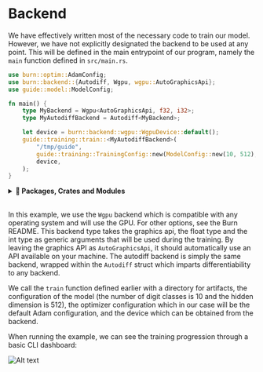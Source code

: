 # Backend

We have effectively written most of the necessary code to train our model. However, we have not
explicitly designated the backend to be used at any point. This will be defined in the main
entrypoint of our program, namely the `main` function defined in `src/main.rs`.

```rust , ignore
use burn::optim::AdamConfig;
use burn::backend::{Autodiff, Wgpu, wgpu::AutoGraphicsApi};
use guide::model::ModelConfig;

fn main() {
    type MyBackend = Wgpu<AutoGraphicsApi, f32, i32>;
    type MyAutodiffBackend = Autodiff<MyBackend>;

    let device = burn::backend::wgpu::WgpuDevice::default();
    guide::training::train::<MyAutodiffBackend>(
        "/tmp/guide",
        guide::training::TrainingConfig::new(ModelConfig::new(10, 512), AdamConfig::new()),
        device,
    );
}
```

<details>
<summary><strong>🦀 Packages, Crates and Modules</strong></summary>

You might be wondering why we use the `guide` prefix to bring the different modules we just
implemented into scope. Instead of including the code in the current guide in a single file, we
separated it into different files which group related code into _modules_. The `guide` is simply the
name we gave to our _crate_, which contains the different files. Below is a brief explanation of the
different parts of the Rust module system.

A **package** is a bundle of one or more crates that provides a set of functionality. A package
contains a `Cargo.toml` file that describes how to build those crates. Burn is a package.

A **crate** is a compilation unit in Rust. It could be a single file, but it is often easier to
split up crates into multiple _modules_ and possibly multiple files. A crate can come in one of two
forms: a binary crate or a library crate. When compiling a crate, the compiler first looks in the
crate root file (usually `src/lib.rs` for a library crate or `src/main.rs` for a binary crate). Any
module declared in the crate root file will be inserted in the crate for compilation. For this demo
example, we will define a library crate where all the individual modules (model, data, training,
etc.) are listed inside `src/lib.rs` as follows:

```
pub mod data;
pub mod inference;
pub mod model;
pub mod training;
```

A **module** lets us organize code within a crate for readability and easy reuse. Modules also allow
us to control the _privacy_ of items. The `pub` keyword used above, for example, is employed to make
a module publicly available inside the crate.

The entry point of our program is the `main` function, defined in the `examples/guide.rs` file. The
file structure for this example is illustrated below:

```
guide
├── Cargo.toml
├── examples
│   └── guide.rs
└── src
    ├── data.rs
    ├── inference.rs
    ├── lib.rs
    ├── model.rs
    └── training.rs
```

The source for this guide can be found in our
[GitHub repository](https://github.com/tracel-ai/burn/tree/main/examples/guide) which can be used to
run this basic workflow example end-to-end.\

</details><br>

In this example, we use the `Wgpu` backend which is compatible with any operating system and will
use the GPU. For other options, see the Burn README. This backend type takes the graphics api, the
float type and the int type as generic arguments that will be used during the training. By leaving
the graphics API as `AutoGraphicsApi`, it should automatically use an API available on your machine.
The autodiff backend is simply the same backend, wrapped within the `Autodiff` struct which imparts
differentiability to any backend.

We call the `train` function defined earlier with a directory for artifacts, the configuration of
the model (the number of digit classes is 10 and the hidden dimension is 512), the optimizer
configuration which in our case will be the default Adam configuration, and the device which can be
obtained from the backend.

When running the example, we can see the training progression through a basic CLI dashboard:

<img title="a title" alt="Alt text" src="./training-output.png">
